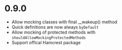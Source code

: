 # 0.9.0

* Allow mocking classes with final __wakeup() method
* Quick definitions are now always `byDefault`
* Allow mocking of protected methods with `shouldAllowMockingProtectedMethods`
* Support offical Hamcrest package
